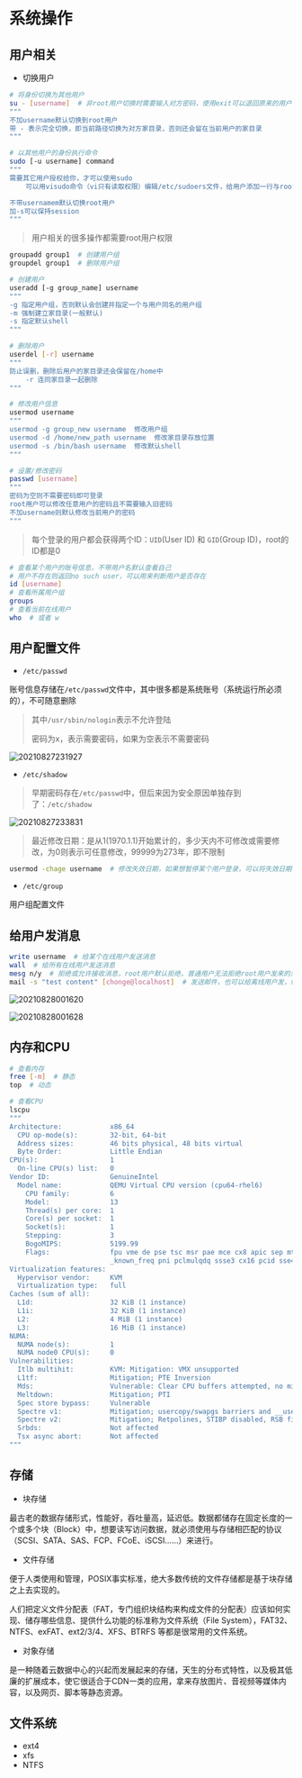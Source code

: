 # 系统操作

## 用户相关

- 切换用户

```bash
# 将身份切换为其他用户
su - [username]  # 非root用户切换时需要输入对方密码，使用exit可以退回原来的用户
"""
不加username默认切换到root用户
带 - 表示完全切换，即当前路径切换为对方家目录，否则还会留在当前用户的家目录
"""

# 以其他用户的身份执行命令
sudo [-u username] command
"""
需要其它用户授权给你，才可以使用sudo
    可以用visudo命令（vi只有读取权限）编辑/etc/sudoers文件，给用户添加一行与root相同的权限即可

不带usernamem默认切换root用户
加-s可以保持session
"""
```

> 用户相关的很多操作都需要root用户权限

```bash
groupadd group1  # 创建用户组
groupdel group1  # 删除用户组

# 创建用户
useradd [-g group_name] username
"""
-g 指定用户组，否则默认会创建并指定一个与用户同名的用户组
-m 强制建立家目录(一般默认)
-s 指定默认shell
"""

# 删除用户
userdel [-r] username
"""
防止误删，删除后用户的家目录还会保留在/home中
    -r 连同家目录一起删除
"""

# 修改用户信息
usermod username
"""
usermod -g group_new username  修改用户组
usermod -d /home/new_path username  修改家目录存放位置
usermod -s /bin/bash username  修改默认shell
"""

# 设置/修改密码
passwd [username]
"""
密码为空则不需要密码即可登录
root用户可以修改任意用户的密码且不需要输入旧密码
不加username则默认修改当前用户的密码
"""
```

> 每个登录的用户都会获得两个ID：`UID`(User ID) 和 `GID`(Group ID)，root的ID都是0

```bash
# 查看某个用户的账号信息，不带用户名默认查看自己
# 用户不存在则返回no such user，可以用来判断用户是否存在
id [username]
# 查看所属用户组
groups
# 查看当前在线用户
who  # 或者 w
```

## 用户配置文件

- `/etc/passwd`

账号信息存储在`/etc/passwd`文件中，其中很多都是系统账号（系统运行所必须的），不可随意删除

> 其中`/usr/sbin/nologin`表示不允许登陆
>
> 密码为x，表示需要密码，如果为空表示不需要密码

![20210827231927](http://image.zuoright.com/20210827231927.png)

- `/etc/shadow`

> 早期密码存在`/etc/passwd`中，但后来因为安全原因单独存到了：`/etc/shadow`

![20210827233831](http://image.zuoright.com/20210827233831.png)

> 最近修改日期：是从1(1970.1.1)开始累计的，多少天内不可修改或需要修改，为0则表示可任意修改，99999为273年，即不限制

```bash
usermod -chage username  # 修改失效日期，如果想暂停某个用户登录，可以将失效日期改为0
```

- `/etc/group`

用户组配置文件

## 给用户发消息

```bash
write username  # 给某个在线用户发送消息
wall  # 给所有在线用户发送消息
mesg n/y  # 拒绝或允许接收消息，root用户默认拒绝，普通用户无法拒绝root用户发来的消息
mail -s "test content" [chonge@localhost]  # 发送邮件，也可以给离线用户发，给本机用户可以省略[chonge@localhost]，对方可以使用mail命令来接收查看邮件内容
```

![20210828001620](http://image.zuoright.com/20210828001620.png)

![20210828001628](http://image.zuoright.com/20210828001628.png)

## 内存和CPU

```bash
# 查看内存
free [-m]  # 静态
top  # 动态

# 查看CPU
lscpu
"""
Architecture:            x86_64
  CPU op-mode(s):        32-bit, 64-bit
  Address sizes:         46 bits physical, 48 bits virtual
  Byte Order:            Little Endian
CPU(s):                  1
  On-line CPU(s) list:   0
Vendor ID:               GenuineIntel
  Model name:            QEMU Virtual CPU version (cpu64-rhel6)
    CPU family:          6
    Model:               13
    Thread(s) per core:  1
    Core(s) per socket:  1
    Socket(s):           1
    Stepping:            3
    BogoMIPS:            5199.99
    Flags:               fpu vme de pse tsc msr pae mce cx8 apic sep mtrr pge mca cmov pse36 clflush mmx fxsr sse sse2 ss syscall nx pdpe1gb rdtscp lm rep_good nopl xtopology cpuid tsc
                         _known_freq pni pclmulqdq ssse3 cx16 pcid sse4_1 sse4_2 x2apic popcnt aes xsave avx f16c rdrand hypervisor lahf_lm pti fsgsbase smep xsaveopt
Virtualization features: 
  Hypervisor vendor:     KVM
  Virtualization type:   full
Caches (sum of all):     
  L1d:                   32 KiB (1 instance)
  L1i:                   32 KiB (1 instance)
  L2:                    4 MiB (1 instance)
  L3:                    16 MiB (1 instance)
NUMA:                    
  NUMA node(s):          1
  NUMA node0 CPU(s):     0
Vulnerabilities:         
  Itlb multihit:         KVM: Mitigation: VMX unsupported
  L1tf:                  Mitigation; PTE Inversion
  Mds:                   Vulnerable: Clear CPU buffers attempted, no microcode; SMT Host state unknown
  Meltdown:              Mitigation; PTI
  Spec store bypass:     Vulnerable
  Spectre v1:            Mitigation; usercopy/swapgs barriers and __user pointer sanitization
  Spectre v2:            Mitigation; Retpolines, STIBP disabled, RSB filling
  Srbds:                 Not affected
  Tsx async abort:       Not affected
"""
```

## 存储

- 块存储

最古老的数据存储形式，性能好，吞吐量高，延迟低。数据都储存在固定长度的一个或多个块（Block）中，想要读写访问数据，就必须使用与存储相匹配的协议（SCSI、SATA、SAS、FCP、FCoE、iSCSI……）来进行。

- 文件存储

便于人类使用和管理，POSIX事实标准，绝大多数传统的文件存储都是基于块存储之上去实现的。

人们把定义文件分配表（FAT，专门组织块结构来构成文件的分配表）应该如何实现、储存哪些信息、提供什么功能的标准称为文件系统（File System），FAT32、NTFS、exFAT、ext2/3/4、XFS、BTRFS 等都是很常用的文件系统。

- 对象存储

是一种随着云数据中心的兴起而发展起来的存储，天生的分布式特性，以及极其低廉的扩展成本，使它很适合于CDN一类的应用，拿来存放图片、音视频等媒体内容，以及网页、脚本等静态资源。

## 文件系统

- ext4
- xfs
- NTFS
